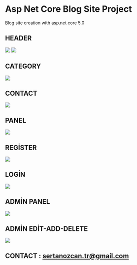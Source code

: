 # Asp Net Core Blog Site Project
 Blog site creation with asp.net core 5.0


## HEADER


![](İmages/foto1.png)
![](İmages/foto2.png)



## CATEGORY
![](İmages/foto5.png)


## CONTACT
![](İmages/foto6.png)


## PANEL
![](İmages/foto7.png)


## REGİSTER
![](İmages/foto8.png)


## LOGİN
![](İmages/foto9.png)


## ADMİN PANEL
![](İmages/adminpanel1.png)


## ADMİN EDİT-ADD-DELETE
![](İmages/adminpanel2.png)


## CONTACT : sertanozcan.tr@gmail.com
